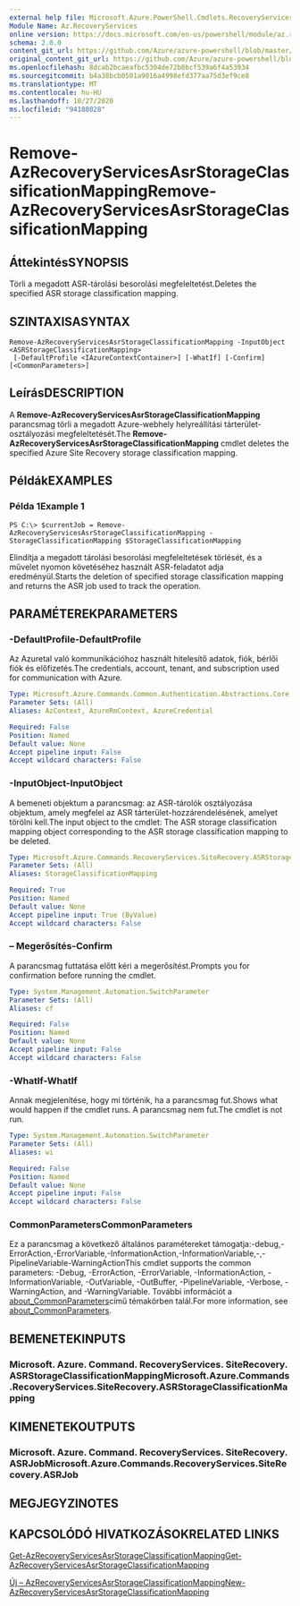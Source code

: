```yaml
---
external help file: Microsoft.Azure.PowerShell.Cmdlets.RecoveryServices.SiteRecovery.dll-Help.xml
Module Name: Az.RecoveryServices
online version: https://docs.microsoft.com/en-us/powershell/module/az.recoveryservices/remove-azrecoveryservicesasrstorageclassificationmapping
schema: 2.0.0
content_git_url: https://github.com/Azure/azure-powershell/blob/master/src/RecoveryServices/RecoveryServices/help/Remove-AzRecoveryServicesAsrStorageClassificationMapping.md
original_content_git_url: https://github.com/Azure/azure-powershell/blob/master/src/RecoveryServices/RecoveryServices/help/Remove-AzRecoveryServicesAsrStorageClassificationMapping.md
ms.openlocfilehash: 8dcab2bcaeafbc5304de72b8bcf539a6f4a53934
ms.sourcegitcommit: b4a38bcb0501a9016a4998efd377aa75d3ef9ce8
ms.translationtype: MT
ms.contentlocale: hu-HU
ms.lasthandoff: 10/27/2020
ms.locfileid: "94188028"
---
```

# <span data-ttu-id="89bf9-101">Remove-AzRecoveryServicesAsrStorageClassificationMapping</span><span class="sxs-lookup"><span data-stu-id="89bf9-101">Remove-AzRecoveryServicesAsrStorageClassificationMapping</span></span>

## <span data-ttu-id="89bf9-102">Áttekintés</span><span class="sxs-lookup"><span data-stu-id="89bf9-102">SYNOPSIS</span></span>
<span data-ttu-id="89bf9-103">Törli a megadott ASR-tárolási besorolási megfeleltetést.</span><span class="sxs-lookup"><span data-stu-id="89bf9-103">Deletes the specified ASR storage classification mapping.</span></span>

## <span data-ttu-id="89bf9-104">SZINTAXISA</span><span class="sxs-lookup"><span data-stu-id="89bf9-104">SYNTAX</span></span>

```
Remove-AzRecoveryServicesAsrStorageClassificationMapping -InputObject <ASRStorageClassificationMapping>
 [-DefaultProfile <IAzureContextContainer>] [-WhatIf] [-Confirm] [<CommonParameters>]
```

## <span data-ttu-id="89bf9-105">Leírás</span><span class="sxs-lookup"><span data-stu-id="89bf9-105">DESCRIPTION</span></span>
<span data-ttu-id="89bf9-106">A **Remove-AzRecoveryServicesAsrStorageClassificationMapping** parancsmag törli a megadott Azure-webhely helyreállítási tárterület-osztályozási megfeleltetését.</span><span class="sxs-lookup"><span data-stu-id="89bf9-106">The **Remove-AzRecoveryServicesAsrStorageClassificationMapping** cmdlet deletes the specified Azure Site Recovery storage classification mapping.</span></span>

## <span data-ttu-id="89bf9-107">Példák</span><span class="sxs-lookup"><span data-stu-id="89bf9-107">EXAMPLES</span></span>

### <span data-ttu-id="89bf9-108">Példa 1</span><span class="sxs-lookup"><span data-stu-id="89bf9-108">Example 1</span></span>
```
PS C:\> $currentJob = Remove-AzRecoveryServicesAsrStorageClassificationMapping -StorageClassificationMapping $StorageClassificationMapping
```

<span data-ttu-id="89bf9-109">Elindítja a megadott tárolási besorolási megfeleltetések törlését, és a művelet nyomon követéséhez használt ASR-feladatot adja eredményül.</span><span class="sxs-lookup"><span data-stu-id="89bf9-109">Starts the deletion of specified storage classification mapping and returns the ASR job used to track the operation.</span></span>

## <span data-ttu-id="89bf9-110">PARAMÉTEREK</span><span class="sxs-lookup"><span data-stu-id="89bf9-110">PARAMETERS</span></span>

### <span data-ttu-id="89bf9-111">-DefaultProfile</span><span class="sxs-lookup"><span data-stu-id="89bf9-111">-DefaultProfile</span></span>
<span data-ttu-id="89bf9-112">Az Azuretal való kommunikációhoz használt hitelesítő adatok, fiók, bérlői fiók és előfizetés.</span><span class="sxs-lookup"><span data-stu-id="89bf9-112">The credentials, account, tenant, and subscription used for communication with Azure.</span></span>


```yaml
Type: Microsoft.Azure.Commands.Common.Authentication.Abstractions.Core.IAzureContextContainer
Parameter Sets: (All)
Aliases: AzContext, AzureRmContext, AzureCredential

Required: False
Position: Named
Default value: None
Accept pipeline input: False
Accept wildcard characters: False
```

### <span data-ttu-id="89bf9-113">-InputObject</span><span class="sxs-lookup"><span data-stu-id="89bf9-113">-InputObject</span></span>
<span data-ttu-id="89bf9-114">A bemeneti objektum a parancsmag: az ASR-tárolók osztályozása objektum, amely megfelel az ASR tárterület-hozzárendelésének, amelyet törölni kell.</span><span class="sxs-lookup"><span data-stu-id="89bf9-114">The input object to the cmdlet: The ASR storage classification mapping object corresponding to the ASR storage classification mapping to be deleted.</span></span>

```yaml
Type: Microsoft.Azure.Commands.RecoveryServices.SiteRecovery.ASRStorageClassificationMapping
Parameter Sets: (All)
Aliases: StorageClassificationMapping

Required: True
Position: Named
Default value: None
Accept pipeline input: True (ByValue)
Accept wildcard characters: False
```

### <span data-ttu-id="89bf9-115">– Megerősítés</span><span class="sxs-lookup"><span data-stu-id="89bf9-115">-Confirm</span></span>
<span data-ttu-id="89bf9-116">A parancsmag futtatása előtt kéri a megerősítést.</span><span class="sxs-lookup"><span data-stu-id="89bf9-116">Prompts you for confirmation before running the cmdlet.</span></span>

```yaml
Type: System.Management.Automation.SwitchParameter
Parameter Sets: (All)
Aliases: cf

Required: False
Position: Named
Default value: None
Accept pipeline input: False
Accept wildcard characters: False
```

### <span data-ttu-id="89bf9-117">-WhatIf</span><span class="sxs-lookup"><span data-stu-id="89bf9-117">-WhatIf</span></span>
<span data-ttu-id="89bf9-118">Annak megjelenítése, hogy mi történik, ha a parancsmag fut.</span><span class="sxs-lookup"><span data-stu-id="89bf9-118">Shows what would happen if the cmdlet runs.</span></span> <span data-ttu-id="89bf9-119">A parancsmag nem fut.</span><span class="sxs-lookup"><span data-stu-id="89bf9-119">The cmdlet is not run.</span></span>

```yaml
Type: System.Management.Automation.SwitchParameter
Parameter Sets: (All)
Aliases: wi

Required: False
Position: Named
Default value: None
Accept pipeline input: False
Accept wildcard characters: False
```

### <span data-ttu-id="89bf9-120">CommonParameters</span><span class="sxs-lookup"><span data-stu-id="89bf9-120">CommonParameters</span></span>
<span data-ttu-id="89bf9-121">Ez a parancsmag a következő általános paramétereket támogatja:-debug,-ErrorAction,-ErrorVariable,-InformationAction,-InformationVariable,-,-PipelineVariable-WarningAction</span><span class="sxs-lookup"><span data-stu-id="89bf9-121">This cmdlet supports the common parameters: -Debug, -ErrorAction, -ErrorVariable, -InformationAction, -InformationVariable, -OutVariable, -OutBuffer, -PipelineVariable, -Verbose, -WarningAction, and -WarningVariable.</span></span> <span data-ttu-id="89bf9-122">További információt a [about_CommonParameters](http://go.microsoft.com/fwlink/?LinkID=113216)című témakörben talál.</span><span class="sxs-lookup"><span data-stu-id="89bf9-122">For more information, see [about_CommonParameters](http://go.microsoft.com/fwlink/?LinkID=113216).</span></span>

## <span data-ttu-id="89bf9-123">BEMENETEK</span><span class="sxs-lookup"><span data-stu-id="89bf9-123">INPUTS</span></span>

### <span data-ttu-id="89bf9-124">Microsoft. Azure. Command. RecoveryServices. SiteRecovery. ASRStorageClassificationMapping</span><span class="sxs-lookup"><span data-stu-id="89bf9-124">Microsoft.Azure.Commands.RecoveryServices.SiteRecovery.ASRStorageClassificationMapping</span></span>

## <span data-ttu-id="89bf9-125">KIMENETEK</span><span class="sxs-lookup"><span data-stu-id="89bf9-125">OUTPUTS</span></span>

### <span data-ttu-id="89bf9-126">Microsoft. Azure. Command. RecoveryServices. SiteRecovery. ASRJob</span><span class="sxs-lookup"><span data-stu-id="89bf9-126">Microsoft.Azure.Commands.RecoveryServices.SiteRecovery.ASRJob</span></span>

## <span data-ttu-id="89bf9-127">MEGJEGYZI</span><span class="sxs-lookup"><span data-stu-id="89bf9-127">NOTES</span></span>

## <span data-ttu-id="89bf9-128">KAPCSOLÓDÓ HIVATKOZÁSOK</span><span class="sxs-lookup"><span data-stu-id="89bf9-128">RELATED LINKS</span></span>

[<span data-ttu-id="89bf9-129">Get-AzRecoveryServicesAsrStorageClassificationMapping</span><span class="sxs-lookup"><span data-stu-id="89bf9-129">Get-AzRecoveryServicesAsrStorageClassificationMapping</span></span>](./Get-AzRecoveryServicesAsrStorageClassificationMapping.md)

[<span data-ttu-id="89bf9-130">Új – AzRecoveryServicesAsrStorageClassificationMapping</span><span class="sxs-lookup"><span data-stu-id="89bf9-130">New-AzRecoveryServicesAsrStorageClassificationMapping</span></span>](./New-AzRecoveryServicesAsrStorageClassificationMapping.md)
